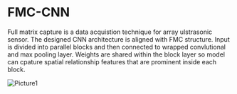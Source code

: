# FMC-CNN
Full matrix capture is a data acquistion technique for array ulstrasonic sensor.
The designed CNN architecture is aligned with FMC structure. Input is divided into parallel blocks and then connected to wrapped convlutional and max pooling layer.
Weights are shared within the block layer so model can cpature spatial relationship features that are prominent inside each block.

![Picture1](https://user-images.githubusercontent.com/48675751/127563014-4cbbff02-0bde-4a65-bf98-ba49ba67a029.png)
